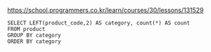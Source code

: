 https://school.programmers.co.kr/learn/courses/30/lessons/131529



~~~
SELECT LEFT(product_code,2) AS category, count(*) AS count
FROM product
GROUP BY category
ORDER BY category
~~~
